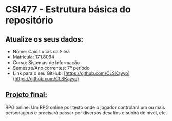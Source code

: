 # CSI477 - Estrutura básica do repositório

## Atualize os seus dados:

- Nome: Caio Lucas da Silva
- Matrícula: 17.1.8094
- Curso: Sistemas de Informação
- Semestre/Ano correntes: 7º período
- Link para o seu GitHub: [https://github.com/CLSKayyo](https://github.com/CLSKayyo)

## [Projeto final:](./Projeto/README.md) 

RPG online: Um RPG online por texto onde o jogador controlará um ou mais personagens e precisará passar por diversos desafios e subirá de nível, etc.


